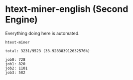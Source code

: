 # htext-miner-english (Second Engine)

Everything doing here is automated.

```
htext-miner

total: 3231/9523 (33.928383912632576%)

job0: 728
job1: 820
job2: 1101
job3: 582
```